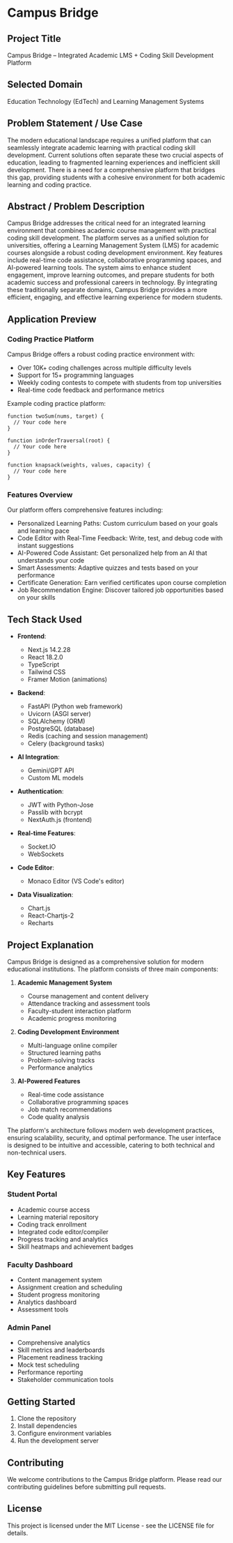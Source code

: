 # Campus Bridge

## Project Title
Campus Bridge – Integrated Academic LMS + Coding Skill Development Platform

## Selected Domain
Education Technology (EdTech) and Learning Management Systems

## Problem Statement / Use Case
The modern educational landscape requires a unified platform that can seamlessly integrate academic learning with practical coding skill development. Current solutions often separate these two crucial aspects of education, leading to fragmented learning experiences and inefficient skill development. There is a need for a comprehensive platform that bridges this gap, providing students with a cohesive environment for both academic learning and coding practice.

## Abstract / Problem Description
Campus Bridge addresses the critical need for an integrated learning environment that combines academic course management with practical coding skill development. The platform serves as a unified solution for universities, offering a Learning Management System (LMS) for academic courses alongside a robust coding development environment. Key features include real-time code assistance, collaborative programming spaces, and AI-powered learning tools. The system aims to enhance student engagement, improve learning outcomes, and prepare students for both academic success and professional careers in technology. By integrating these traditionally separate domains, Campus Bridge provides a more efficient, engaging, and effective learning experience for modern students.

## Application Preview

### Coding Practice Platform
Campus Bridge offers a robust coding practice environment with:
- Over 10K+ coding challenges across multiple difficulty levels
- Support for 15+ programming languages
- Weekly coding contests to compete with students from top universities
- Real-time code feedback and performance metrics

Example coding practice platform:
```
function twoSum(nums, target) {
  // Your code here
}

function inOrderTraversal(root) {
  // Your code here
}

function knapsack(weights, values, capacity) {
  // Your code here
}
```

### Features Overview
Our platform offers comprehensive features including:
- Personalized Learning Paths: Custom curriculum based on your goals and learning pace
- Code Editor with Real-Time Feedback: Write, test, and debug code with instant suggestions
- AI-Powered Code Assistant: Get personalized help from an AI that understands your code
- Smart Assessments: Adaptive quizzes and tests based on your performance
- Certificate Generation: Earn verified certificates upon course completion
- Job Recommendation Engine: Discover tailored job opportunities based on your skills

## Tech Stack Used
- **Frontend**: 
  - Next.js 14.2.28
  - React 18.2.0
  - TypeScript
  - Tailwind CSS
  - Framer Motion (animations)

- **Backend**: 
  - FastAPI (Python web framework)
  - Uvicorn (ASGI server)
  - SQLAlchemy (ORM)
  - PostgreSQL (database)
  - Redis (caching and session management)
  - Celery (background tasks)

- **AI Integration**: 
  - Gemini/GPT API
  - Custom ML models

- **Authentication**: 
  - JWT with Python-Jose
  - Passlib with bcrypt
  - NextAuth.js (frontend)

- **Real-time Features**: 
  - Socket.IO
  - WebSockets

- **Code Editor**: 
  - Monaco Editor (VS Code's editor)

- **Data Visualization**:
  - Chart.js
  - React-Chartjs-2
  - Recharts

## Project Explanation
Campus Bridge is designed as a comprehensive solution for modern educational institutions. The platform consists of three main components:

1. **Academic Management System**
   - Course management and content delivery
   - Attendance tracking and assessment tools
   - Faculty-student interaction platform
   - Academic progress monitoring

2. **Coding Development Environment**
   - Multi-language online compiler
   - Structured learning paths
   - Problem-solving tracks
   - Performance analytics

3. **AI-Powered Features**
   - Real-time code assistance
   - Collaborative programming spaces
   - Job match recommendations
   - Code quality analysis

The platform's architecture follows modern web development practices, ensuring scalability, security, and optimal performance. The user interface is designed to be intuitive and accessible, catering to both technical and non-technical users.

## Key Features

### Student Portal
- Academic course access
- Learning material repository
- Coding track enrollment
- Integrated code editor/compiler
- Progress tracking and analytics
- Skill heatmaps and achievement badges

### Faculty Dashboard
- Content management system
- Assignment creation and scheduling
- Student progress monitoring
- Analytics dashboard
- Assessment tools

### Admin Panel
- Comprehensive analytics
- Skill metrics and leaderboards
- Placement readiness tracking
- Mock test scheduling
- Performance reporting
- Stakeholder communication tools

## Getting Started

1. Clone the repository
2. Install dependencies
3. Configure environment variables
4. Run the development server

## Contributing

We welcome contributions to the Campus Bridge platform. Please read our contributing guidelines before submitting pull requests.

## License

This project is licensed under the MIT License - see the LICENSE file for details. 
